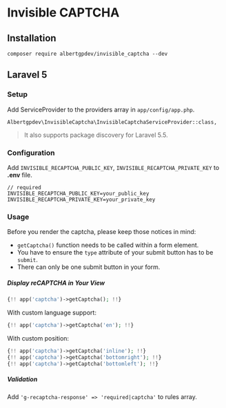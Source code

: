Invisible CAPTCHA
==========


## Installation

```
composer require albertgpdev/invisible_captcha --dev
```

## Laravel 5

### Setup

Add ServiceProvider to the providers array in `app/config/app.php`.

```
Albertgpdev\InvisibleCaptcha\InvisibleCaptchaServiceProvider::class,
```

> It also supports package discovery for Laravel 5.5.

### Configuration
Add `INVISIBLE_RECAPTCHA_PUBLIC_KEY`, `INVISIBLE_RECAPTCHA_PRIVATE_KEY` to **.env** file.

```
// required
INVISIBLE_RECAPTCHA_PUBLIC_KEY=your_public_key
INVISIBLE_RECAPTCHA_PRIVATE_KEY=your_private_key

```

### Usage

Before you render the captcha, please keep those notices in mind:

* `getCaptcha()` function needs to be called within a form element.
* You have to ensure the `type` attribute of your submit button has to be `submit`.
* There can only be one submit button in your form.

##### Display reCAPTCHA in Your View

```php
{!! app('captcha')->getCaptcha(); !!}
```

With custom language support:

```php
{!! app('captcha')->getCaptcha('en'); !!}
```

With custom position:

```php
{!! app('captcha')->getCaptcha('inline'); !!}
{!! app('captcha')->getCaptcha('bottomright'); !!}
{!! app('captcha')->getCaptcha('bottomleft'); !!}
```

##### Validation

Add `'g-recaptcha-response' => 'required|captcha'` to rules array.

```